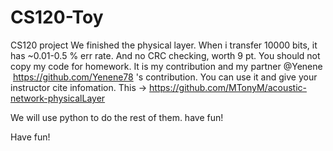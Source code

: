 # CS120-Toy
CS120 project
We finished the physical layer. When i transfer 10000 bits, it has ~0.01-0.5 % err rate. And no CRC checking, worth 9 pt. 
You should not copy my code for homework. It is my contribution and my partner @Yenene  https://github.com/Yenene78 's contribution. You can use it and give your instructor cite infomation.
This -> https://github.com/MTonyM/acoustic-network-physicalLayer

We will use python to do the rest of them. have fun!

Have fun!
